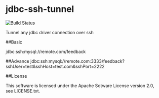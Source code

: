 # jdbc-ssh-tunnel

[![Build Status](https://travis-ci.org/xjodoin/jdbc-ssh-tunnel.svg)](https://travis-ci.org/xjodoin/jdbc-ssh-tunnel)

Tunnel any jdbc driver connection over ssh

##Basic

jdbc:ssh:mysql://remote.com/feedback

##Advance
jdbc:ssh:mysql://remote.com:3333/feedback?sshUser=test&sshHost=test.com&sshPort=2222

##License

This software is licensed under the Apache Sotware License version 2.0, see LICENSE.txt.




